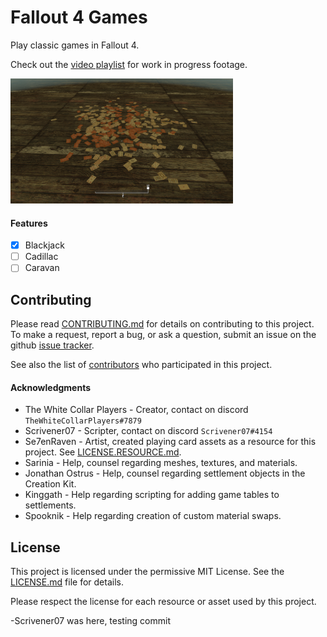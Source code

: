 # Fallout 4 Games
Play classic games in Fallout 4.

Check out the [video playlist](https://www.youtube.com/playlist?list=PLdEgiq4kaju0r1Zw4MTMmxLbc9ZQ1MOLJ) for work in progress footage.

<img src="Documents/Screenshot03.png" height="200">

#### Features
- [x] Blackjack
- [ ] Cadillac
- [ ] Caravan

## Contributing
Please read [CONTRIBUTING.md](CONTRIBUTING.md) for details on contributing to this project.
To make a request, report a bug, or ask a question, submit an issue on the github [issue tracker](https://github.com/Scrivener07/FO4_Games/issues).

See also the list of [contributors](https://github.com/Scrivener07/FO4_Games/contributors) who participated in this project.

#### Acknowledgments
* The White Collar Players - Creator, contact on discord `TheWhiteCollarPlayers#7879`
* Scrivener07 - Scripter, contact on discord `Scrivener07#4154`
* Se7enRaven - Artist, created playing card assets as a resource for this project. See [LICENSE.RESOURCE.md](LICENSE.RESOURCE.md).
* Sarinia - Help, counsel regarding meshes, textures, and materials.
* Jonathan Ostrus - Help, counsel regarding settlement objects in the Creation Kit.
* Kinggath - Help regarding scripting for adding game tables to settlements.
* Spooknik - Help regarding creation of custom material swaps.

## License
This project is licensed under the permissive MIT License.
See the [LICENSE.md](LICENSE.md) file for details.

Please respect the license for each resource or asset used by this project.


-Scrivener07 was here, testing commit
